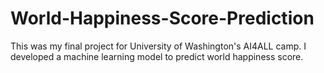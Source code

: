# World-Happiness-Score-Prediction
This was my final project for University of Washington's AI4ALL camp. I developed a machine learning model to predict world happiness score.
